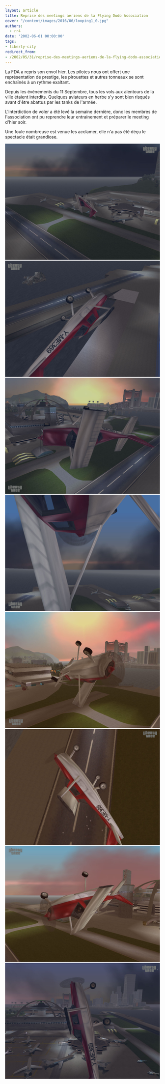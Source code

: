 ```yaml
---
layout: article
title: Reprise des meetings aériens de la Flying Dodo Association
cover: "/content/images/2016/06/looping1_0.jpg"
authors:
  - rr4
date: '2002-06-01 00:00:00'
tags:
- liberty-city
redirect_from:
- /2002/05/31/reprise-des-meetings-aeriens-de-la-flying-dodo-association
---
```


La FDA a repris son envol hier. Les pilotes nous ont offert une représentation de prestige, les pirouettes et autres tonneaux se sont enchaînés à un rythme exaltant.

Depuis les événements du 11 Septembre, tous les vols aux alentours de la ville étaient interdits. Quelques aviateurs en herbe s'y sont bien risqués avant d'être abattus par les tanks de l'armée.

L'interdiction de voler a été levé la semaine dernière, donc les membres de l'association ont pu reprendre leur entrainement et préparer le meeting d'hier soir.

Une foule nombreuse est venue les acclamer, elle n'a pas été déçu le spectacle était grandiose.

![](/content/images/v1/user0/tonneau1.jpg)
![](/content/images/v1/user0/tonneau2.jpg)
![](/content/images/v1/user0/tonneau3.jpg)
![](/content/images/v1/user0/tonneau4.jpg)
![](/content/images/v1/user0/looping1.jpg)
![](/content/images/v1/user0/looping2.jpg)
![](/content/images/v1/user0/looping3.jpg)
![](/content/images/v1/user0/looping4.jpg)